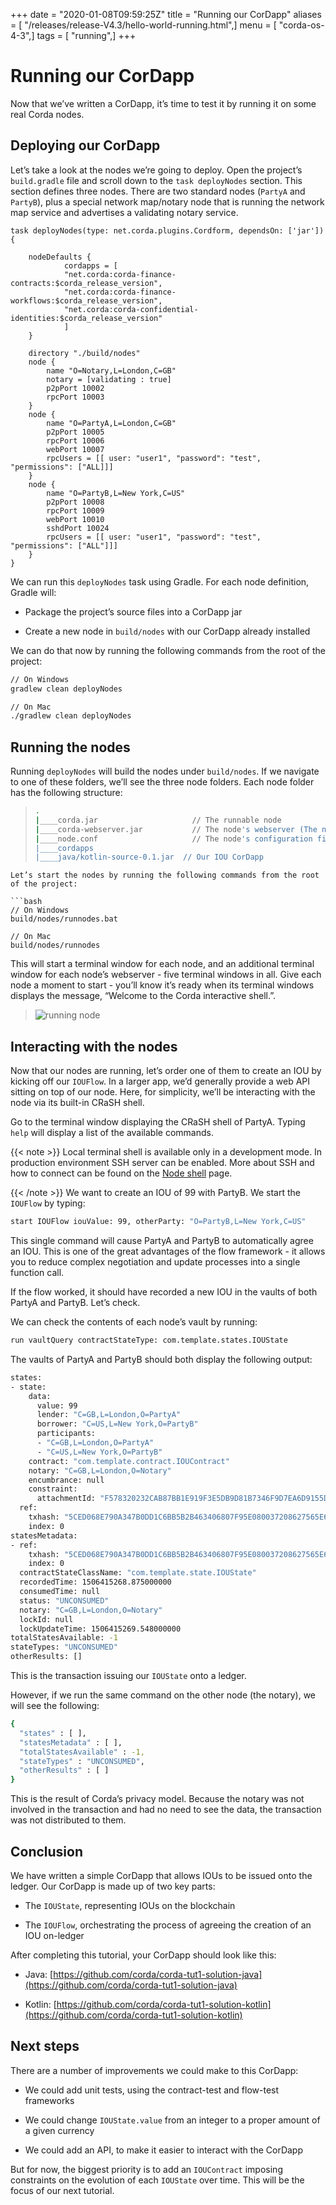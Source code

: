 +++
date = "2020-01-08T09:59:25Z"
title = "Running our CorDapp"
aliases = [ "/releases/release-V4.3/hello-world-running.html",]
menu = [ "corda-os-4-3",]
tags = [ "running",]
+++



# Running our CorDapp

Now that we’ve written a CorDapp, it’s time to test it by running it on some real Corda nodes.


## Deploying our CorDapp

Let’s take a look at the nodes we’re going to deploy. Open the project’s `build.gradle` file and scroll down to the
                `task deployNodes` section. This section defines three nodes. There are two standard nodes (`PartyA` and
                `PartyB`), plus a special network map/notary node that is running the network map service and advertises a validating notary
                service.

```none
task deployNodes(type: net.corda.plugins.Cordform, dependsOn: ['jar']) {

    nodeDefaults {
            cordapps = [
            "net.corda:corda-finance-contracts:$corda_release_version",
            "net.corda:corda-finance-workflows:$corda_release_version",
            "net.corda:corda-confidential-identities:$corda_release_version"
            ]
    }

    directory "./build/nodes"
    node {
        name "O=Notary,L=London,C=GB"
        notary = [validating : true]
        p2pPort 10002
        rpcPort 10003
    }
    node {
        name "O=PartyA,L=London,C=GB"
        p2pPort 10005
        rpcPort 10006
        webPort 10007
        rpcUsers = [[ user: "user1", "password": "test", "permissions": ["ALL]]]
    }
    node {
        name "O=PartyB,L=New York,C=US"
        p2pPort 10008
        rpcPort 10009
        webPort 10010
        sshdPort 10024
        rpcUsers = [[ user: "user1", "password": "test", "permissions": ["ALL"]]]
    }
}
```
We can run this `deployNodes` task using Gradle. For each node definition, Gradle will:


* Package the project’s source files into a CorDapp jar


* Create a new node in `build/nodes` with our CorDapp already installed


We can do that now by running the following commands from the root of the project:

```bash
// On Windows
gradlew clean deployNodes

// On Mac
./gradlew clean deployNodes
```

## Running the nodes

Running `deployNodes` will build the nodes under `build/nodes`. If we navigate to one of these folders, we’ll see
                the three node folders. Each node folder has the following structure:

> 
> ```bash
> .
> |____corda.jar                     // The runnable node
> |____corda-webserver.jar           // The node's webserver (The notary doesn't need a web server)
> |____node.conf                     // The node's configuration file
> |____cordapps
> |____java/kotlin-source-0.1.jar  // Our IOU CorDapp
```
Let’s start the nodes by running the following commands from the root of the project:

```bash
// On Windows
build/nodes/runnodes.bat

// On Mac
build/nodes/runnodes
```
This will start a terminal window for each node, and an additional terminal window for each node’s webserver - five
                terminal windows in all. Give each node a moment to start - you’ll know it’s ready when its terminal windows displays
                the message, “Welcome to the Corda interactive shell.”.

> 
> ![running node](resources/running_node.png "running node")
## Interacting with the nodes

Now that our nodes are running, let’s order one of them to create an IOU by kicking off our `IOUFlow`. In a larger
                app, we’d generally provide a web API sitting on top of our node. Here, for simplicity, we’ll be interacting with the
                node via its built-in CRaSH shell.

Go to the terminal window displaying the CRaSH shell of PartyA. Typing `help` will display a list of the available
                commands.


{{< note >}}
Local terminal shell is available only in a development mode. In production environment SSH server can be enabled.
                    More about SSH and how to connect can be found on the [Node shell](shell.md) page.

{{< /note >}}
We want to create an IOU of 99 with PartyB. We start the `IOUFlow` by typing:

```bash
start IOUFlow iouValue: 99, otherParty: "O=PartyB,L=New York,C=US"
```
This single command will cause PartyA and PartyB to automatically agree an IOU. This is one of the great advantages of
                the flow framework - it allows you to reduce complex negotiation and update processes into a single function call.

If the flow worked, it should have recorded a new IOU in the vaults of both PartyA and PartyB. Let’s check.

We can check the contents of each node’s vault by running:

```bash
run vaultQuery contractStateType: com.template.states.IOUState
```
The vaults of PartyA and PartyB should both display the following output:

```bash
states:
- state:
    data:
      value: 99
      lender: "C=GB,L=London,O=PartyA"
      borrower: "C=US,L=New York,O=PartyB"
      participants:
      - "C=GB,L=London,O=PartyA"
      - "C=US,L=New York,O=PartyB"
    contract: "com.template.contract.IOUContract"
    notary: "C=GB,L=London,O=Notary"
    encumbrance: null
    constraint:
      attachmentId: "F578320232CAB87BB1E919F3E5DB9D81B7346F9D7EA6D9155DC0F7BA8E472552"
  ref:
    txhash: "5CED068E790A347B0DD1C6BB5B2B463406807F95E080037208627565E6A2103B"
    index: 0
statesMetadata:
- ref:
    txhash: "5CED068E790A347B0DD1C6BB5B2B463406807F95E080037208627565E6A2103B"
    index: 0
  contractStateClassName: "com.template.state.IOUState"
  recordedTime: 1506415268.875000000
  consumedTime: null
  status: "UNCONSUMED"
  notary: "C=GB,L=London,O=Notary"
  lockId: null
  lockUpdateTime: 1506415269.548000000
totalStatesAvailable: -1
stateTypes: "UNCONSUMED"
otherResults: []
```
This is the transaction issuing our `IOUState` onto a ledger.

However, if we run the same command on the other node (the notary), we will see the following:

```bash
{
  "states" : [ ],
  "statesMetadata" : [ ],
  "totalStatesAvailable" : -1,
  "stateTypes" : "UNCONSUMED",
  "otherResults" : [ ]
}
```
This is the result of Corda’s privacy model. Because the notary was not involved in the transaction and had no need to see the data, the
                transaction was not distributed to them.


## Conclusion

We have written a simple CorDapp that allows IOUs to be issued onto the ledger. Our CorDapp is made up of two key
                parts:


* The `IOUState`, representing IOUs on the blockchain


* The `IOUFlow`, orchestrating the process of agreeing the creation of an IOU on-ledger


After completing this tutorial, your CorDapp should look like this:


* Java: [https://github.com/corda/corda-tut1-solution-java](https://github.com/corda/corda-tut1-solution-java)


* Kotlin: [https://github.com/corda/corda-tut1-solution-kotlin](https://github.com/corda/corda-tut1-solution-kotlin)



## Next steps

There are a number of improvements we could make to this CorDapp:


* We could add unit tests, using the contract-test and flow-test frameworks


* We could change `IOUState.value` from an integer to a proper amount of a given currency


* We could add an API, to make it easier to interact with the CorDapp


But for now, the biggest priority is to add an `IOUContract` imposing constraints on the evolution of each
                `IOUState` over time. This will be the focus of our next tutorial.


